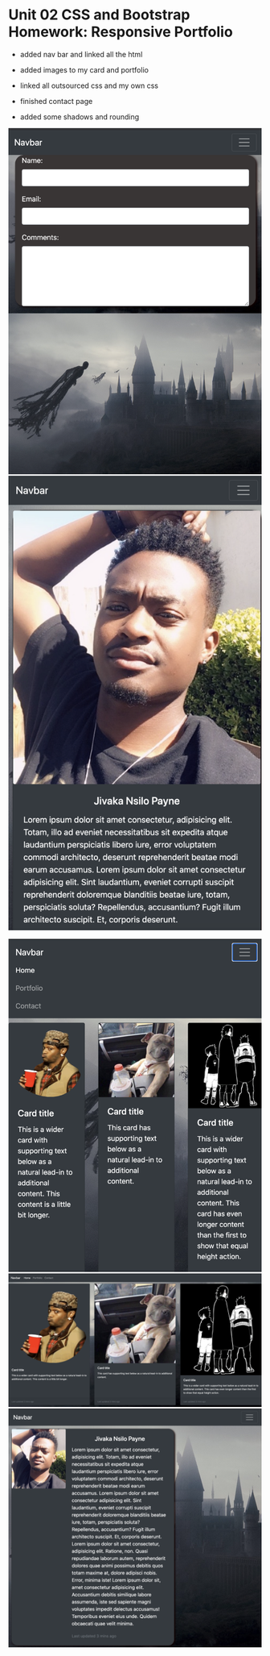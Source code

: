 # Unit 02 CSS and Bootstrap Homework: Responsive Portfolio

* added nav bar and linked all the html

* added images to my card and portfolio

* linked all outsourced css and my own css

* finished contact page

* added some shadows and rounding

<!-- ![profile imgs](./Assets/readImgs/ScreenShot1.png) -->
![profile imgs](./Assets/readImgs/ScreenShot2.png)
![profile imgs](./Assets/readImgs/ScreenShot3.png)
<!-- ![profile imgs](./Assets/readImgs/ScreenShot4.png) -->
![profile imgs](./Assets/readImgs/ScreenShot5.png)
![profile imgs](./Assets/readImgs/ScreenShot6.png)
![profile imgs](./Assets/readImgs/ScreenShot7.png)